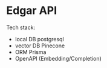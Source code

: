 # Edgar API

Tech stack:
- local DB postgresql
- vector DB Pinecone
- ORM Prisma
- OpenAPI (Embedding/Completion)
